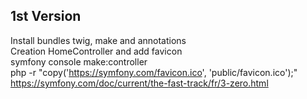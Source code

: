 ## 1st Version  
Install bundles twig, make and annotations  
Creation HomeController and add favicon  
symfony console make:controller  
php -r "copy('https://symfony.com/favicon.ico', 'public/favicon.ico');"  
https://symfony.com/doc/current/the-fast-track/fr/3-zero.html  

